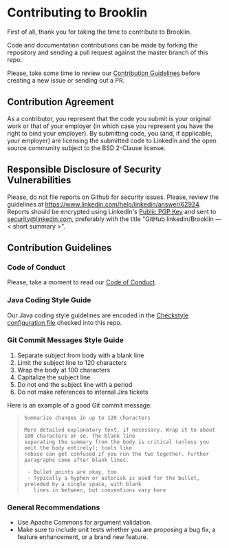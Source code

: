 # Contributing to Brooklin

First of all, thank you for taking the time to contribute to Brooklin.

Code and documentation contributions can be made by forking the repository and sending a pull request against the master branch of this repo.

Please, take some time to review our [Contribution Guidelines](#contribution-guidelines) before creating a new issue or sending out a PR.

## Contribution Agreement
As a contributor, you represent that the code you submit is your original work or that of your employer (in which case you represent you have the right to bind your employer). By submitting code, you (and, if applicable, your employer) are licensing the submitted code to LinkedIn and the open source community subject to the BSD 2-Clause license.

## Responsible Disclosure of Security Vulnerabilities
Please, do not file reports on Github for security issues.
Please, review the guidelines at https://www.linkedin.com/help/linkedin/answer/62924.
Reports should be encrypted using LinkedIn's [Public PGP Key](https://www.linkedin.com/help/linkedin/answer/79676) and sent to [security@linkedin.com](mailto:security@linkedin.com), preferably with the title "GitHub linkedin/Brooklin — < short summary >".

## Contribution Guidelines

### Code of Conduct
Please, take a moment to read our [Code of Conduct](https://github.com/linkedin/brooklin/blob/master/CODE_OF_CONDUCT.md).

### Java Coding Style Guide
Our Java coding style guidelines are encoded in the [Checkstyle configuration file](https://github.com/linkedin/Brooklin/blob/master/checkstyle/checkstyle.xml) checked into this repo.

### Git Commit Messages Style Guide

1. Separate subject from body with a blank line
2. Limit the subject line to 120 characters
3. Wrap the body at 100 characters
4. Capitalize the subject line
5. Do not end the subject line with a period
6. Do not make references to internal Jira tickets

Here is an example of a good Git commit message:
> ```
> Summarize changes in up to 120 characters
>
> More detailed explanatory text, if necessary. Wrap it to about 100 characters or so. The blank line
> separating the summary from the body is critical (unless you omit the body entirely); tools like
> rebase can get confused if you run the two together. Further paragraphs come after blank lines.
>
>  - Bullet points are okay, too
>  - Typically a hyphen or asterisk is used for the bullet, preceded by a single space, with blank 
>    lines in between, but conventions vary here
> ```

### General Recommendations
- Use Apache Commons for argument validation.
- Make sure to include unit tests whether you are proposing a bug fix, a feature enhancement, or a brand new feature.
